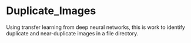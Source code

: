 # Duplicate_Images
Using transfer learning from deep neural networks, this is work to identify duplicate and near-duplicate images in a file directory. 
